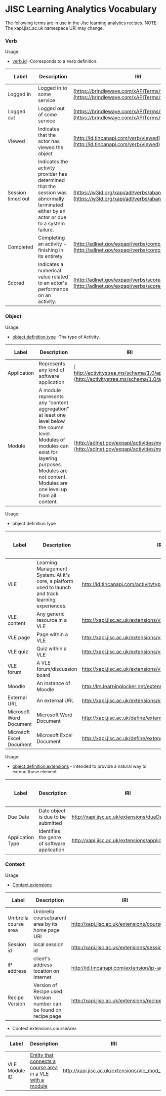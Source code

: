 # JISC Learning Analytics Vocabulary
The following terms are in use in the Jisc learning analytics recipes.
NOTE: The xapi.jisc.ac.uk namespace URI may change.

### Verb

Usage:

- [verb.id](https://github.com/adlnet/xAPI-Spec/blob/master/xAPI.md#verb) -Corresponds to a Verb definition.

| Label  	   | Description | IRI  | Recipe Example 
| -------------| ----------- |------|----|
|  Logged in  | Logged in to some service  | [https://brindlewaye.com/xAPITerms/verbs/loggedin](https://brindlewaye.com/xAPITerms/verbs/loggedin)|[Logged in](recipes/login.md#verb) |
|  Logged out | Logged out of some service  | [https://brindlewaye.com/xAPITerms/verbs/loggedout](https://brindlewaye.com/xAPITerms/verbs/loggedout")|[Logged out](recipes/logout.md#verb) |
|  Viewed     | Indicates that the actor has viewed the object  |	[http://id.tincanapi.com/verb/viewed](http://id.tincanapi.com/verb/viewed) | [Object Viewed](recipes/Module-View.md#verb) |
|  Session timed out | Indicates the activity provider has determined that the session was abnormally terminated either by an actor or due to a system failure.  |	[https://w3id.org/xapi/adl/verbs/abandoned] (https://w3id.org/xapi/adl/verbs/abandoned) | [Object Viewed](recipes/Module-View.md#verb) |
|  Completed |  Completing an activity - finishing in its entirety  |	[http://adlnet.gov/expapi/verbs/completed] (http://adlnet.gov/expapi/verbs/completed) | [Assignment submitted](recipes/assignment-submitted.md) |
|  Scored |  Indicates a numerical value related to an actor's performance on an activity. |	[http://adlnet.gov/expapi/verbs/scored](http://adlnet.gov/expapi/verbs/scored) | [Assignment Graded](recipes/assigment-graded.md#verb) |


### Object


Usage:

- [object.definition.type](https://github.com/adlnet/xAPI-Spec/blob/master/xAPI.md#activity-definition) -The type of Activity.

| Label  		| Description   | IRI    | Recipe example
| ------------- | ------------- |--------|----------------|
| Application   | Represents any kind of software application   | [ http://activitystrea.ms/schema/1.0/application](http://activitystrea.ms/schema/1.0/application)  	|[Logged in](recipes/login.md#complete_example) |
| Module        | A module represents any “content aggregation” at least one level below the course level. Modules of modules can exist for layering purposes. Modules are not content. Modules are one level up from all content.          | [http://adlnet.gov/expapi/activities/module](http://adlnet.gov/expapi/activities/module) | [Module-View](recipes/Module-View.md#object) |


Usage:

- object.definition.type

| Label  		| Description                    | IRI    | Recipe Example  | Moodle User Interface Example | Blackboard User Interface Example
| ------------- | -------------------------------|--------|---------------------|----------------|-------------------|
| VLE        	| Learning Management System. At it's core, a platform used to launch and track learning experiences. | http://id.tincanapi.com/activitytype/lms      |     | |
| VLE content   |   Any generic resource in a VLE   | http://xapi.jisc.ac.uk/extensions/vle/content | | |
| VLE page  	| Page within a VLE              | http://xapi.jisc.ac.uk/extensions/vle/page  | [Object View](recipes/Module-View.md#object) |[A page](http://moodle.data.alpha.jisc.ac.uk/mod/page/view.php?id=9)| |
| VLE quiz  	| Quiz within a VLE              | http://xapi.jisc.ac.uk/extensions/vle/quiz  | [Object View](recipes/Module-View.md#object) |[A quiz](http://moodle.data.alpha.jisc.ac.uk/mod/quiz/view.php?id=13)| |
| VLE forum  	| A VLE forum/discussion board   | http://xapi.jisc.ac.uk/extensions/vle/forum |                                              |[A forum](http://moodle.data.alpha.jisc.ac.uk/mod/forum/view.php?id=12)| [Discussion board](https://jisc.blackboard.com/webapps/discussionboard/do/forum?action=list_threads&course_id=_144_1&forum_id=81&nav=discussion_board&conf_id=_164_1&content_id=_218_1&mode=view)  |
| Moodle  		| An instance of Moodle          | http://lrs.learninglocker.net/extensions/moodle_course  | [Logged in](recipes/login.md#verb)|
| External URL  | An external URL                | http://xapi.jisc.ac.uk/extensions/externalURL | | | 
| Microsoft Word Document  | Microsoft Word Document                | http://xapi.jisc.ac.uk/define/extensions/documents/wordDocument | | | 
| Microsoft Excel Document  | Microsoft Excel Document                | http://xapi.jisc.ac.uk/define/extensions/documents/excelDocument | | | 

Usage:
- [object.definition.extensions](https://github.com/adlnet/xAPI-Spec/blob/master/xAPI.md#object) -  intended to provide a natural way to extend those element

| Label  		| Description                    | IRI    | Recipe Example  | Moodle User Interface Example | Blackboard User Interface Example
| ------------- | -------------------------------|--------|---------------------|----------------|-------------------|
| Due Date        	| Date object is due to be submitted | http://xapi.jisc.ac.uk/extensions/dueDate      |     | |
| Application Type |  Identifies the genre of software application  | http://xapi.jisc.ac.uk/extensions/applicationType | [Logged in](recipes/login.md#object)|


### Context

Usage:
- [Context.extensions](https://github.com/adlnet/xAPI-Spec/blob/master/xAPI.md#416-context)


| Label  		| Description   | IRI    | Recipe example
| ------------- | ------------- |------------------------------------------------------|----|
| Umbrella course area |  Umbrella course/parent area by its home page URI         | http://xapi.jisc.ac.uk/extensions/courseArea | |
| Session id 	|  local session id       | http://xapi.jisc.ac.uk/extensions/sessionId | |
| IP address	|  client's address location on internet     | http://id.tincanapi.com/extension/ip-address | |
| Recipe Version|  Version of Recipe used. Version number can be found on recipe page    | http://xapi.jisc.ac.uk/extensions/recipeVersion | |

- Context.extensions.courseArea

| Label  		| Description   | IRI    | Recipe example
| ------------- | ------------- |------------------------------------------------------|----|
| VLE Module ID |  [Entity that connects a course area in a VLE with a module](https://github.com/jiscdev/analytics-udd/blob/5b86250306098be22fa32d037a555cc185bc5615/udd/module_vle_map.md)         | http://xapi.jisc.ac.uk/extensions/vle_mod_id | |
